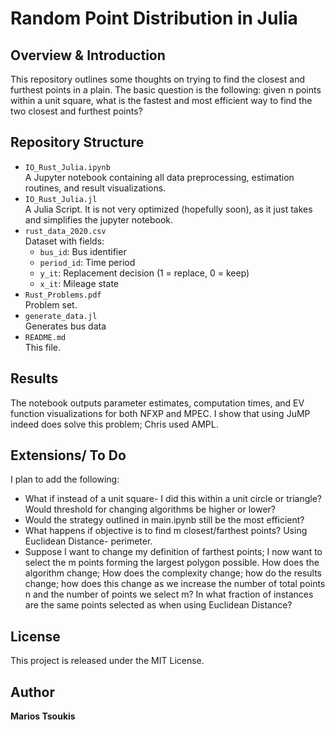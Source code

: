 # Random Point Distribution in Julia

## Overview \& Introduction

This repository outlines some thoughts on trying to find the closest and furthest points in a plain. The basic question is the following: given n points within a unit square, what is the fastest and most efficient way to find the two closest and furthest points?

## Repository Structure

- `IO_Rust_Julia.ipynb`  
  A Jupyter notebook containing all data preprocessing, estimation routines, and result visualizations.
- `IO_Rust_Julia.jl`  
  A Julia Script. It is not very optimized (hopefully soon), as it just takes and simplifies the jupyter notebook. 
- `rust_data_2020.csv`  
  Dataset with fields:
  - `bus_id`: Bus identifier  
  - `period_id`: Time period  
  - `y_it`: Replacement decision (1 = replace, 0 = keep)  
  - `x_it`: Mileage state  
- `Rust_Problems.pdf`  
  Problem set.
- `generate_data.jl`  
  Generates bus data
- `README.md`  
  This file.

## Results

The notebook outputs parameter estimates, computation times, and EV function visualizations for both NFXP and MPEC. I show that using JuMP indeed does solve this problem; Chris used AMPL. 

## Extensions/ To Do

I plan to add the following:

- What if instead of a unit square- I did this within a unit circle or triangle? Would threshold for changing algorithms be higher or lower?
- Would the strategy outlined in main.ipynb still be the most efficient?
- What happens if objective is to find m closest/farthest points? Using Euclidean Distance- perimeter.
- Suppose I want to change my definition of farthest points; I now want to select the m points forming the largest polygon possible. How does the algorithm change; How does the complexity change; how do the results change; how does this change as we increase the number of total points n and the number of points we select m? In what fraction of instances are the same points selected as when using Euclidean Distance?


## License

This project is released under the MIT License.

## Author

**Marios Tsoukis**